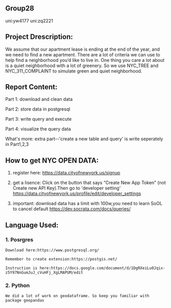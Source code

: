 ## Group28
 uni:yw4177
 uni:zq2221

## Project Drescription:
We assume that our apartment lease is ending at the end of the year, and we need to find a new apartment. There are a lot of criteria we can use to help find a neighborhood you’d like to live in. One thing you care a lot about is a quiet neighborhood with a lot of greenery. 
So we use NYC_TREE and NYC_311_COMPLAINT to simulate green and quiet neighborhood.

## Report Content:
Part 1: download and clean data 

Part 2: store data in postgresql 

Part 3: write query and execute 

Part 4: visualize the query data

What's more: extra part--'create a new table and query' is write seperately in Part1,2,3 

 ## How to get NYC OPEN DATA:
 1. register here:
    https://data.cityofnewyork.us/signup
 
 2. get a lisence:
    Click on the button that says “Create New App Token” (not Create new API Key).Then go to 'developer setting'
    https://data.cityofnewyork.us/profile/edit/developer_settings
 3. important:
    download data has a limit with 100w,you need to learn SoOL to cancel default https://dev.socrata.com/docs/queries/
 ## Language Used:
 ### 1. Posrgres
    
    Download here:https://www.postgresql.org/

    Remember to create extension:https://postgis.net/
  
    Instruction is here:https://docs.google.com/document/d/1DgRXeiLu0Jqix-z5Y97NnGumJuJ_cVuHFj_XgLMAPUM/edit
 
 ### 2. Python

    We did a lot of work on geodataframe. So keep you familiar with package geopandas
  
